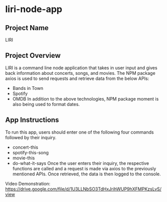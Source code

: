 # liri-node-app

## Project Name
LIRI

## Project Overview
LIRI is a command line node application that takes in user input and gives back information about concerts, songs, and movies. The NPM package axios is used to send requests and retrieve data from the below APIs:
* Bands in Town
* Spotify
* OMDB
In addition to the above technologies, NPM package moment is also being used to format dates.

## App Instructions
To run this app, users should enter one of the following four commands followed by their inquiry.
* concert-this
* spotify-this-song
* movie-this
* do-what-it-says
Once the user enters their inquiry, the respective functions are called and a request is made via axios to the previously mentioned APIs. Once retrieved, the data is then logged to the console. 

Video Demonstration: https://drive.google.com/file/d/1U3LLNbSO3TdHxJrihWUP9hXFMPKzsLvS/view